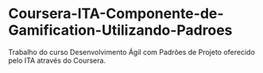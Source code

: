 # Coursera-ITA-Componente-de-Gamification-Utilizando-Padroes
Trabalho do curso Desenvolvimento Ágil com Padrões de Projeto oferecido pelo ITA através do Coursera.
